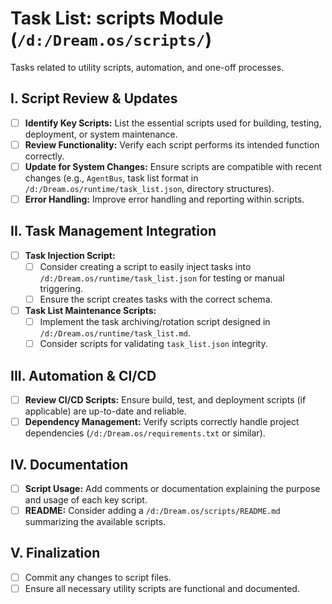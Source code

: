 # Task List: scripts Module (`/d:/Dream.os/scripts/`)

Tasks related to utility scripts, automation, and one-off processes.

## I. Script Review & Updates

-   [ ] **Identify Key Scripts:** List the essential scripts used for building, testing, deployment, or system maintenance.
-   [ ] **Review Functionality:** Verify each script performs its intended function correctly.
-   [ ] **Update for System Changes:** Ensure scripts are compatible with recent changes (e.g., `AgentBus`, task list format in `/d:/Dream.os/runtime/task_list.json`, directory structures).
-   [ ] **Error Handling:** Improve error handling and reporting within scripts.

## II. Task Management Integration

-   [ ] **Task Injection Script:**
    -   [ ] Consider creating a script to easily inject tasks into `/d:/Dream.os/runtime/task_list.json` for testing or manual triggering.
    -   [ ] Ensure the script creates tasks with the correct schema.
-   [ ] **Task List Maintenance Scripts:**
    -   [ ] Implement the task archiving/rotation script designed in `/d:/Dream.os/runtime/task_list.md`.
    -   [ ] Consider scripts for validating `task_list.json` integrity.

## III. Automation & CI/CD

-   [ ] **Review CI/CD Scripts:** Ensure build, test, and deployment scripts (if applicable) are up-to-date and reliable.
-   [ ] **Dependency Management:** Verify scripts correctly handle project dependencies (`/d:/Dream.os/requirements.txt` or similar).

## IV. Documentation

-   [ ] **Script Usage:** Add comments or documentation explaining the purpose and usage of each key script.
-   [ ] **README:** Consider adding a `/d:/Dream.os/scripts/README.md` summarizing the available scripts.

## V. Finalization

-   [ ] Commit any changes to script files.
-   [ ] Ensure all necessary utility scripts are functional and documented. 